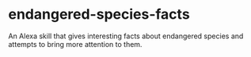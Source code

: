 # endangered-species-facts
An Alexa skill that gives interesting facts about endangered species and attempts to bring more attention to them.
